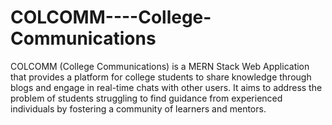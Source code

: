 # COLCOMM----College-Communications
COLCOMM (College Communications) is a MERN Stack Web Application that provides a platform for college students to share knowledge through blogs and engage in real-time chats with other users. It aims to address the problem of students struggling to find guidance from experienced individuals by fostering a community of learners and mentors.
